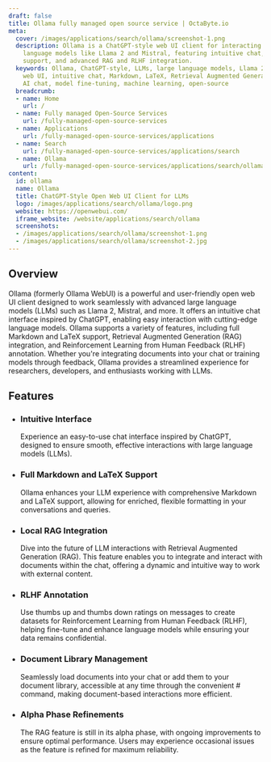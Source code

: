 ```yaml
---
draft: false
title: Ollama fully managed open source service | OctaByte.io
meta:
  cover: /images/applications/search/ollama/screenshot-1.png
  description: Ollama is a ChatGPT-style web UI client for interacting with large
    language models like Llama 2 and Mistral, featuring intuitive chat, full Markdown/LaTeX
    support, and advanced RAG and RLHF integration.
  keywords: Ollama, ChatGPT-style, LLMs, large language models, Llama 2, Mistral,
    web UI, intuitive chat, Markdown, LaTeX, Retrieval Augmented Generation, RLHF,
    AI chat, model fine-tuning, machine learning, open-source
  breadcrumb:
  - name: Home
    url: /
  - name: Fully managed Open-Source Services
    url: /fully-managed-open-source-services
  - name: Applications
    url: /fully-managed-open-source-services/applications
  - name: Search
    url: /fully-managed-open-source-services/applications/search
  - name: Ollama
    url: /fully-managed-open-source-services/applications/search/ollama
content:
  id: ollama
  name: Ollama
  title: ChatGPT-Style Open Web UI Client for LLMs
  logo: /images/applications/search/ollama/logo.png
  website: https://openwebui.com/
  iframe_website: /website/applications/search/ollama
  screenshots:
  - /images/applications/search/ollama/screenshot-1.png
  - /images/applications/search/ollama/screenshot-2.jpg
---
```


## Overview

Ollama (formerly Ollama WebUI) is a powerful and user-friendly open web UI client designed to work seamlessly with advanced large language models (LLMs) such as Llama 2, Mistral, and more. It offers an intuitive chat interface inspired by ChatGPT, enabling easy interaction with cutting-edge language models. Ollama supports a variety of features, including full Markdown and LaTeX support, Retrieval Augmented Generation (RAG) integration, and Reinforcement Learning from Human Feedback (RLHF) annotation. Whether you're integrating documents into your chat or training models through feedback, Ollama provides a streamlined experience for researchers, developers, and enthusiasts working with LLMs.

## Features

- ### Intuitive Interface

  Experience an easy-to-use chat interface inspired by ChatGPT, designed to ensure smooth, effective interactions with large language models (LLMs).

- ### Full Markdown and LaTeX Support

  Ollama enhances your LLM experience with comprehensive Markdown and LaTeX support, allowing for enriched, flexible formatting in your conversations and queries.

- ### Local RAG Integration

  Dive into the future of LLM interactions with Retrieval Augmented Generation (RAG). This feature enables you to integrate and interact with documents within the chat, offering a dynamic and intuitive way to work with external content.

- ### RLHF Annotation

  Use thumbs up and thumbs down ratings on messages to create datasets for Reinforcement Learning from Human Feedback (RLHF), helping fine-tune and enhance language models while ensuring your data remains confidential.

- ### Document Library Management

  Seamlessly load documents into your chat or add them to your document library, accessible at any time through the convenient # command, making document-based interactions more efficient.

- ### Alpha Phase Refinements

  The RAG feature is still in its alpha phase, with ongoing improvements to ensure optimal performance. Users may experience occasional issues as the feature is refined for maximum reliability.